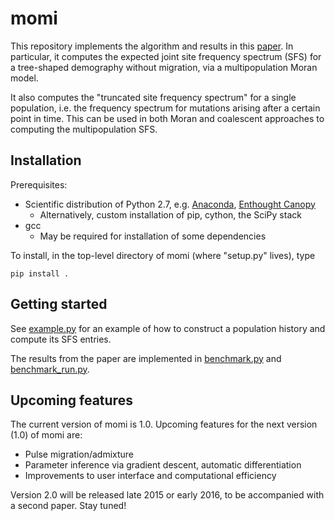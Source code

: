 # momi

This repository implements the algorithm and results in this [paper](http://arxiv.org/abs/1503.01133).
In particular, it computes the expected joint site frequency spectrum (SFS) for a tree-shaped demography without migration,
via a multipopulation Moran model.

It also computes the "truncated site frequency spectrum" for a single population, i.e. the frequency
spectrum for mutations arising after a certain point in time. This can be used in both Moran and coalescent
approaches to computing the multipopulation SFS.

## Installation

Prerequisites:
* Scientific distribution of Python 2.7, e.g. [Anaconda](http://continuum.io/downloads), [Enthought Canopy](https://www.enthought.com/products/canopy/)
  * Alternatively, custom installation of pip, cython, the SciPy stack
* gcc
  * May be required for installation of some dependencies

To install, in the top-level directory of momi (where "setup.py" lives), type
```
pip install .
```

## Getting started

See [example.py](example.py) for an example of how to construct a population history and compute its SFS entries.

The results from the paper are implemented in [benchmark.py](benchmark.py) and [benchmark_run.py](benchmark_run.py).


## Upcoming features

The current version of momi is 1.0. Upcoming features for the next version (1.0) of momi are:
* Pulse migration/admixture
* Parameter inference via gradient descent, automatic differentiation
* Improvements to user interface and computational efficiency

Version 2.0 will be released late 2015 or early 2016, to be accompanied with a second paper.
Stay tuned!